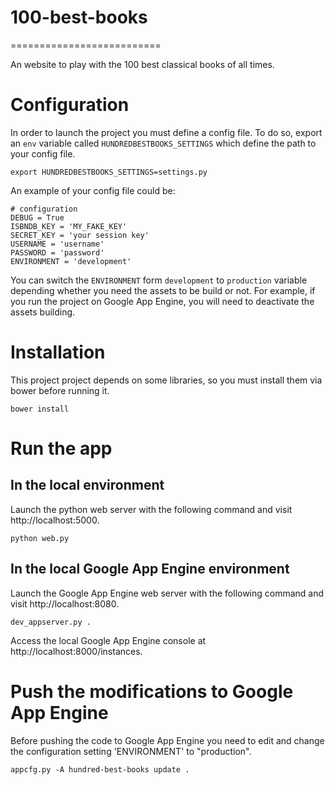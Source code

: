 # 100-best-books
==========================

An website to play with the 100 best classical books of all times.

# Configuration

In order to launch the project you must define a config file. To do so, export an `env` variable called `HUNDREDBESTBOOKS_SETTINGS` which define the path to your config file.

```shell
export HUNDREDBESTBOOKS_SETTINGS=settings.py
```

An example of your config file could be:

```shell
# configuration
DEBUG = True
ISBNDB_KEY = 'MY_FAKE_KEY'
SECRET_KEY = 'your session key'
USERNAME = 'username'
PASSWORD = 'password'
ENVIRONMENT = 'development'
```

You can switch the `ENVIRONMENT` form `development` to `production` variable depending whether you need the assets to be build or not. For example, if you run the project on Google App Engine, you will need to deactivate the assets building.

# Installation

This project project depends on some libraries, so you must install them via bower before running it.

```shell
bower install
```

# Run the app

## In the local environment

Launch the python web server with the following command and visit http://localhost:5000.

```shell
python web.py
```

## In the local Google App Engine environment

Launch the Google App Engine web server with the following command and visit http://localhost:8080.

```shell
dev_appserver.py .
```

Access the local Google App Engine console at http://localhost:8000/instances.

# Push the modifications to Google App Engine

Before pushing the code to Google App Engine you need to edit and change the configuration setting 'ENVIRONMENT' to "production".

```
appcfg.py -A hundred-best-books update .
```
